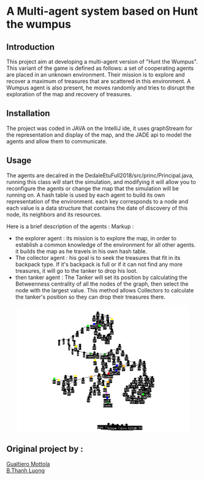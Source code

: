 # A Multi-agent system based on Hunt the wumpus

## Introduction

This project aim at developing a multi-agent version of "Hunt the Wumpus". This variant of the game is defined as follows: a set of cooperating agents are placed in an unknown environment. Their mission is to explore and recover a maximum of treasures that are scattered in this environment. A Wumpus agent is also present, he moves randomly and tries to disrupt the exploration of the map and recovery of treasures.
      
## Installation

The project was coded in JAVA on the IntelliJ ide, it uses graphStream for the representation and display of the map, and the JADE api to model the agents and allow them to communicate.

## Usage

The agents are decalred in the DedaleEtuFull2018/src/princ/Principal.java, running this class will start the simulation, and modifying it will allow you to reconfigure the agents or change the map that the simulation will be running on. A hash table is used by each agent to build its own representation of the environment. each key corresponds to a node and each value is a data structure that contains the date of discovery of this node, its neighbors and its resources.  

Here is a brief description of the agents :
Markup :
* the explorer agent : its mission is to explore the map, in order to establish a common knowledge of the environment for all other agents. it builds the map as he travels in his own hash table.
*  The collector agent : his goal is to seek the treasures that fit in its backpack type. If it's backpack is full or if it can not find any more treasures, it will go to the tanker to drop his loot.
* then tanker agent : The Tanker will set its position by calculating the Betweenness centrality of all the nodes of the graph, then select the node with the largest value. This method allows Collectors to calculate the tanker's position so they can drop their treasures there.


<p align="center">
    <img src="https://raw.githubusercontent.com/gualt1995/MAS/master/Rapport/images/fosyma.PNG" width="450"
</p>
    
## Original project by :
[Gualtiero Mottola](https://github.com/gualt1995)<br>
[B.Thanh Luong](https://github.com/leondoofus)<br>
